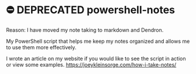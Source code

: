 # ⛔️ DEPRECATED powershell-notes

Reason:
  I have moved my note taking to markdown and Dendron.  

My PowerShell script that helps me keep my notes organized and allows me to use them more effectively. 

I wrote an article on my website if you would like to see the script in action or view some examples.
https://joeykleinsorge.com/how-i-take-notes/

